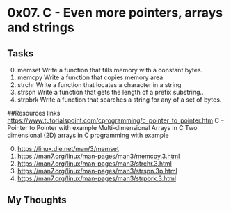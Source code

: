 # 0x07. C - Even more pointers, arrays and strings

## Tasks
0. memset 
Write a function that fills memory with a constant bytes.
1. memcpy
Write a function that copies memory area
2. strchr
Write a function that locates a character in a string
3. strspn
Write a function that gets the length of a prefix substring..
4. strpbrk
Write a function that searches a string for any of a set of bytes.

##Resources links
https://www.tutorialspoint.com/cprogramming/c_pointer_to_pointer.htm
C – Pointer to Pointer with example
Multi-dimensional Arrays in C
Two dimensional (2D) arrays in C programming with example

0. https://linux.die.net/man/3/memset 
1. https://man7.org/linux/man-pages/man3/memcpy.3.html
2. https://man7.org/linux/man-pages/man3/strchr.3.html
3. https://man7.org/linux/man-pages/man3/strspn.3p.html
4. https://man7.org/linux/man-pages/man3/strpbrk.3.html

## My Thoughts
